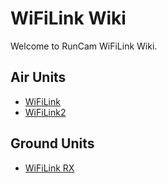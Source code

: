 # WiFiLink Wiki<!-- {docsify-ignore-all} -->

Welcome to RunCam WiFiLink Wiki.

## Air Units

* [WiFiLink](en-us/WiFiLink/WiFiLink)
* [WiFiLink2](en-us/WiFiLink2/WiFiLink2)

## Ground Units

* [WiFiLink RX](en-us/WiFiLink-RX/WiFiLink-RX.md)
